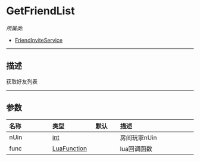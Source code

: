 # GetFriendList

*所属类*:
* [FriendInviteService](/Api/Classes/Other/FriendInviteService.md)
------------------------------------------------------------------------------------------
## 描述

获取好友列表

------------------------------------------------------------------------------------------
## 参数

|<div style="width:100px">名称</div>|<div style="width:100px">类型</div>|<div style="width:50px">默认</div>|<div style="width:350px">描述</div>|
|:---|:---|:---|:---|
|nUin|[int](/Api/DataType/Number.md)||房间玩家nUin|
|func|[LuaFunction](/Api/Enums/LuaFunction.md)||lua回调函数|
